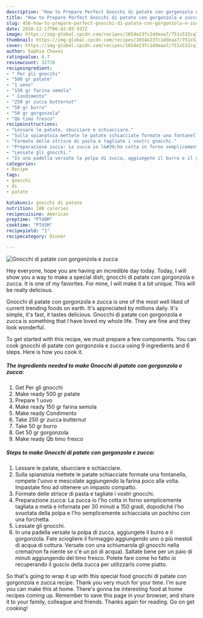 ```yaml
---
description: "How to Prepare Perfect Gnocchi di patate con gorgonzola e zucca"
title: "How to Prepare Perfect Gnocchi di patate con gorgonzola e zucca"
slug: 456-how-to-prepare-perfect-gnocchi-di-patate-con-gorgonzola-e-zucca
date: 2020-12-17T06:42:03.937Z
image: https://img-global.cpcdn.com/recipes/1654e23fc1ddeaa7/751x532cq70/gnocchi-di-patate-con-gorgonzola-e-zucca-recipe-main-photo.jpg
thumbnail: https://img-global.cpcdn.com/recipes/1654e23fc1ddeaa7/751x532cq70/gnocchi-di-patate-con-gorgonzola-e-zucca-recipe-main-photo.jpg
cover: https://img-global.cpcdn.com/recipes/1654e23fc1ddeaa7/751x532cq70/gnocchi-di-patate-con-gorgonzola-e-zucca-recipe-main-photo.jpg
author: Sophia Chavez
ratingvalue: 4.7
reviewcount: 32728
recipeingredient:
- " Per gli gnocchi"
- "500 gr patate"
- "1 uovo"
- "150 gr farina semola"
- " Condimento"
- "250 gr zucca butternut"
- "50 gr burro"
- "50 gr gorgonzola"
- "Qb timo fresco"
recipeinstructions:
- "Lessare le patate, sbucciare e schiacciare."
- "Sulla spianatoia mettete le patate schiacciate formate una fontanella, rompete l&#39;uovo e mescolate aggiungendo la farina poco alla volta. Impastate fino ad ottenere un impasto compatto."
- "Formate delle strisce di pasta e tagliate i vostri gnocchi."
- "Preparazione zucca: La zucca io l&#39;ho cotta in forno semplicemente tagliata a metà e infornata per 30 minuti a 150 gradi, dopodiché l&#39;ho svuotata della polpa e l&#39;ho semplicemente schiacciata un pochino con una forchetta."
- "Lessate gli gnocchi."
- "In una padella versate la polpa di zucca, aggiungete il burro e il gorgonzola. Fate sciogliere il formaggio aggiungendo uno o più mestoli di acqua di cottura. Versate con una schiumarola gli gnocchi nella crema(non fa niente se c&#39;è un pó di acqua). Saltate bene per un paio di minuti aggiungendo del timo fresco. Potete fare come ho fatto io recuperando il guscio della zucca per utilizzarlo come piatto."
categories:
- Recipe
tags:
- gnocchi
- di
- patate

katakunci: gnocchi di patate 
nutrition: 188 calories
recipecuisine: American
preptime: "PT40M"
cooktime: "PT45M"
recipeyield: "1"
recipecategory: Dinner

---
```



![Gnocchi di patate con gorgonzola e zucca](https://img-global.cpcdn.com/recipes/1654e23fc1ddeaa7/751x532cq70/gnocchi-di-patate-con-gorgonzola-e-zucca-recipe-main-photo.jpg)

Hey everyone, hope you are having an incredible day today. Today, I will show you a way to make a special dish, gnocchi di patate con gorgonzola e zucca. It is one of my favorites. For mine, I will make it a bit unique. This will be really delicious.



Gnocchi di patate con gorgonzola e zucca is one of the most well liked of current trending foods on earth. It's appreciated by millions daily. It's simple, it's fast, it tastes delicious. Gnocchi di patate con gorgonzola e zucca is something that I have loved my whole life. They are fine and they look wonderful.


To get started with this recipe, we must prepare a few components. You can cook gnocchi di patate con gorgonzola e zucca using 9 ingredients and 6 steps. Here is how you cook it.

<!--inarticleads1-->

##### The ingredients needed to make Gnocchi di patate con gorgonzola e zucca:

1. Get  Per gli gnocchi
1. Make ready 500 gr patate
1. Prepare 1 uovo
1. Make ready 150 gr farina semola
1. Make ready  Condimento
1. Take 250 gr zucca butternut
1. Take 50 gr burro
1. Get 50 gr gorgonzola
1. Make ready Qb timo fresco




<!--inarticleads2-->

##### Steps to make Gnocchi di patate con gorgonzola e zucca:

1. Lessare le patate, sbucciare e schiacciare.
1. Sulla spianatoia mettete le patate schiacciate formate una fontanella, rompete l&#39;uovo e mescolate aggiungendo la farina poco alla volta. Impastate fino ad ottenere un impasto compatto.
1. Formate delle strisce di pasta e tagliate i vostri gnocchi.
1. Preparazione zucca: La zucca io l&#39;ho cotta in forno semplicemente tagliata a metà e infornata per 30 minuti a 150 gradi, dopodiché l&#39;ho svuotata della polpa e l&#39;ho semplicemente schiacciata un pochino con una forchetta.
1. Lessate gli gnocchi.
1. In una padella versate la polpa di zucca, aggiungete il burro e il gorgonzola. Fate sciogliere il formaggio aggiungendo uno o più mestoli di acqua di cottura. Versate con una schiumarola gli gnocchi nella crema(non fa niente se c&#39;è un pó di acqua). Saltate bene per un paio di minuti aggiungendo del timo fresco. Potete fare come ho fatto io recuperando il guscio della zucca per utilizzarlo come piatto.




So that's going to wrap it up with this special food gnocchi di patate con gorgonzola e zucca recipe. Thank you very much for your time. I'm sure you can make this at home. There's gonna be interesting food at home recipes coming up. Remember to save this page in your browser, and share it to your family, colleague and friends. Thanks again for reading. Go on get cooking!
